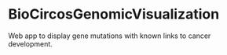 # BioCircosGenomicVisualization
Web app to display gene mutations with known links to cancer development. 
